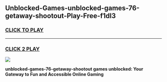 
## Unblocked-Games-unblocked-games-76-getaway-shootout-Play-Free-f1dl3
<h3>
<a href="https://premium76.site?title=unblocked-games-76-getaway-shootout&ref=18A">CLICK TO PLAY</a></h3>
<hr>

<h3>
<a href="https://premium76.site?title=unblocked-games-76-getaway-shootout&ref=18A">CLICK 2 PLAY</a>
  
</h3>

<a href="https://premium76.site?title=unblocked-games-76-getaway-shootout&ref=18A"><img src="https://clearcache.store/games.png"></a>


**unblocked-games-76-getaway-shootout games unblocked: Your Gateway to Fun and Accessible Online Gaming**
